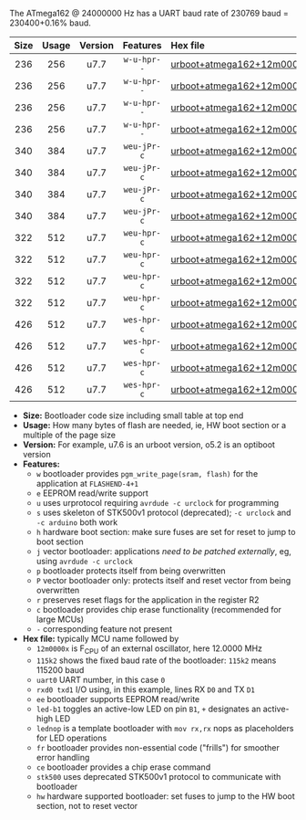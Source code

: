 The ATmega162 @ 24000000 Hz has a UART baud rate of 230769 baud = 230400+0.16% baud.

|Size|Usage|Version|Features|Hex file|
|:-:|:-:|:-:|:-:|:--|
|236|256|u7.7|`w-u-hpr--`|[urboot+atmega162+12m0000x++115k2_uart0_rxd0_txd1_led+b0_fr_hw.hex](https://raw.githubusercontent.com/stefanrueger/urboot.hex/main/mcus/atmega162/external_oscillator/fcpu+12m0000_Hz/br++115k2_bps/urboot+atmega162+12m0000x++115k2_uart0_rxd0_txd1_led+b0_fr_hw.hex)|
|236|256|u7.7|`w-u-hpr--`|[urboot+atmega162+12m0000x++115k2_uart0_rxd0_txd1_lednop_fr_hw.hex](https://raw.githubusercontent.com/stefanrueger/urboot.hex/main/mcus/atmega162/external_oscillator/fcpu+12m0000_Hz/br++115k2_bps/urboot+atmega162+12m0000x++115k2_uart0_rxd0_txd1_lednop_fr_hw.hex)|
|236|256|u7.7|`w-u-hpr--`|[urboot+atmega162+12m0000x++115k2_uart1_rxb2_txb3_led+b0_fr_hw.hex](https://raw.githubusercontent.com/stefanrueger/urboot.hex/main/mcus/atmega162/external_oscillator/fcpu+12m0000_Hz/br++115k2_bps/urboot+atmega162+12m0000x++115k2_uart1_rxb2_txb3_led+b0_fr_hw.hex)|
|236|256|u7.7|`w-u-hpr--`|[urboot+atmega162+12m0000x++115k2_uart1_rxb2_txb3_lednop_fr_hw.hex](https://raw.githubusercontent.com/stefanrueger/urboot.hex/main/mcus/atmega162/external_oscillator/fcpu+12m0000_Hz/br++115k2_bps/urboot+atmega162+12m0000x++115k2_uart1_rxb2_txb3_lednop_fr_hw.hex)|
|340|384|u7.7|`weu-jPr-c`|[urboot+atmega162+12m0000x++115k2_uart0_rxd0_txd1_ee_led+b0_fr_ce.hex](https://raw.githubusercontent.com/stefanrueger/urboot.hex/main/mcus/atmega162/external_oscillator/fcpu+12m0000_Hz/br++115k2_bps/urboot+atmega162+12m0000x++115k2_uart0_rxd0_txd1_ee_led+b0_fr_ce.hex)|
|340|384|u7.7|`weu-jPr-c`|[urboot+atmega162+12m0000x++115k2_uart0_rxd0_txd1_ee_lednop_fr_ce.hex](https://raw.githubusercontent.com/stefanrueger/urboot.hex/main/mcus/atmega162/external_oscillator/fcpu+12m0000_Hz/br++115k2_bps/urboot+atmega162+12m0000x++115k2_uart0_rxd0_txd1_ee_lednop_fr_ce.hex)|
|340|384|u7.7|`weu-jPr-c`|[urboot+atmega162+12m0000x++115k2_uart1_rxb2_txb3_ee_led+b0_fr_ce.hex](https://raw.githubusercontent.com/stefanrueger/urboot.hex/main/mcus/atmega162/external_oscillator/fcpu+12m0000_Hz/br++115k2_bps/urboot+atmega162+12m0000x++115k2_uart1_rxb2_txb3_ee_led+b0_fr_ce.hex)|
|340|384|u7.7|`weu-jPr-c`|[urboot+atmega162+12m0000x++115k2_uart1_rxb2_txb3_ee_lednop_fr_ce.hex](https://raw.githubusercontent.com/stefanrueger/urboot.hex/main/mcus/atmega162/external_oscillator/fcpu+12m0000_Hz/br++115k2_bps/urboot+atmega162+12m0000x++115k2_uart1_rxb2_txb3_ee_lednop_fr_ce.hex)|
|322|512|u7.7|`weu-hpr-c`|[urboot+atmega162+12m0000x++115k2_uart0_rxd0_txd1_ee_led+b0_fr_ce_hw.hex](https://raw.githubusercontent.com/stefanrueger/urboot.hex/main/mcus/atmega162/external_oscillator/fcpu+12m0000_Hz/br++115k2_bps/urboot+atmega162+12m0000x++115k2_uart0_rxd0_txd1_ee_led+b0_fr_ce_hw.hex)|
|322|512|u7.7|`weu-hpr-c`|[urboot+atmega162+12m0000x++115k2_uart0_rxd0_txd1_ee_lednop_fr_ce_hw.hex](https://raw.githubusercontent.com/stefanrueger/urboot.hex/main/mcus/atmega162/external_oscillator/fcpu+12m0000_Hz/br++115k2_bps/urboot+atmega162+12m0000x++115k2_uart0_rxd0_txd1_ee_lednop_fr_ce_hw.hex)|
|322|512|u7.7|`weu-hpr-c`|[urboot+atmega162+12m0000x++115k2_uart1_rxb2_txb3_ee_led+b0_fr_ce_hw.hex](https://raw.githubusercontent.com/stefanrueger/urboot.hex/main/mcus/atmega162/external_oscillator/fcpu+12m0000_Hz/br++115k2_bps/urboot+atmega162+12m0000x++115k2_uart1_rxb2_txb3_ee_led+b0_fr_ce_hw.hex)|
|322|512|u7.7|`weu-hpr-c`|[urboot+atmega162+12m0000x++115k2_uart1_rxb2_txb3_ee_lednop_fr_ce_hw.hex](https://raw.githubusercontent.com/stefanrueger/urboot.hex/main/mcus/atmega162/external_oscillator/fcpu+12m0000_Hz/br++115k2_bps/urboot+atmega162+12m0000x++115k2_uart1_rxb2_txb3_ee_lednop_fr_ce_hw.hex)|
|426|512|u7.7|`wes-hpr-c`|[urboot+atmega162+12m0000x++115k2_uart0_rxd0_txd1_ee_led+b0_fr_ce_stk500_hw.hex](https://raw.githubusercontent.com/stefanrueger/urboot.hex/main/mcus/atmega162/external_oscillator/fcpu+12m0000_Hz/br++115k2_bps/urboot+atmega162+12m0000x++115k2_uart0_rxd0_txd1_ee_led+b0_fr_ce_stk500_hw.hex)|
|426|512|u7.7|`wes-hpr-c`|[urboot+atmega162+12m0000x++115k2_uart0_rxd0_txd1_ee_lednop_fr_ce_stk500_hw.hex](https://raw.githubusercontent.com/stefanrueger/urboot.hex/main/mcus/atmega162/external_oscillator/fcpu+12m0000_Hz/br++115k2_bps/urboot+atmega162+12m0000x++115k2_uart0_rxd0_txd1_ee_lednop_fr_ce_stk500_hw.hex)|
|426|512|u7.7|`wes-hpr-c`|[urboot+atmega162+12m0000x++115k2_uart1_rxb2_txb3_ee_led+b0_fr_ce_stk500_hw.hex](https://raw.githubusercontent.com/stefanrueger/urboot.hex/main/mcus/atmega162/external_oscillator/fcpu+12m0000_Hz/br++115k2_bps/urboot+atmega162+12m0000x++115k2_uart1_rxb2_txb3_ee_led+b0_fr_ce_stk500_hw.hex)|
|426|512|u7.7|`wes-hpr-c`|[urboot+atmega162+12m0000x++115k2_uart1_rxb2_txb3_ee_lednop_fr_ce_stk500_hw.hex](https://raw.githubusercontent.com/stefanrueger/urboot.hex/main/mcus/atmega162/external_oscillator/fcpu+12m0000_Hz/br++115k2_bps/urboot+atmega162+12m0000x++115k2_uart1_rxb2_txb3_ee_lednop_fr_ce_stk500_hw.hex)|

- **Size:** Bootloader code size including small table at top end
- **Usage:** How many bytes of flash are needed, ie, HW boot section or a multiple of the page size
- **Version:** For example, u7.6 is an urboot version, o5.2 is an optiboot version
- **Features:**
  + `w` bootloader provides `pgm_write_page(sram, flash)` for the application at `FLASHEND-4+1`
  + `e` EEPROM read/write support
  + `u` uses urprotocol requiring `avrdude -c urclock` for programming
  + `s` uses skeleton of STK500v1 protocol (deprecated); `-c urclock` and `-c arduino` both work
  + `h` hardware boot section: make sure fuses are set for reset to jump to boot section
  + `j` vector bootloader: applications *need to be patched externally*, eg, using `avrdude -c urclock`
  + `p` bootloader protects itself from being overwritten
  + `P` vector bootloader only: protects itself and reset vector from being overwritten
  + `r` preserves reset flags for the application in the register R2
  + `c` bootloader provides chip erase functionality (recommended for large MCUs)
  + `-` corresponding feature not present
- **Hex file:** typically MCU name followed by
  + `12m0000x` is F<sub>CPU</sub> of an external oscillator, here 12.0000 MHz
  + `115k2` shows the fixed baud rate of the bootloader: `115k2` means 115200 baud
  + `uart0` UART number, in this case `0`
  + `rxd0 txd1` I/O using, in this example, lines RX `D0` and TX `D1`
  + `ee` bootloader supports EEPROM read/write
  + `led-b1` toggles an active-low LED on pin `B1`, `+` designates an active-high LED
  + `lednop` is a template bootloader with `mov rx,rx` nops as placeholders for LED operations
  + `fr` bootloader provides non-essential code ("frills") for smoother error handling
  + `ce` bootloader provides a chip erase command
  + `stk500` uses deprecated STK500v1 protocol to communicate with bootloader
  + `hw` hardware supported bootloader: set fuses to jump to the HW boot section, not to reset vector
